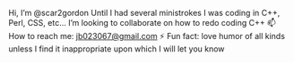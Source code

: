 Hi, I’m @scar2gordon
Until I had several ministrokes I was coding in C++, Perl, CSS, etc...
I’m looking to collaborate on how to redo coding C++
📫 How to reach me: jb023067@gmail.com
⚡ Fun fact: love humor of all kinds unless I find it inappropriate upon which I will let you know
<!---
scar2gordon/scar2gordon is a ✨ special ✨ repository because its `README.md` (this file) appears on your GitHub profile.
You can click the Preview link to take a look at your changes.
--->
